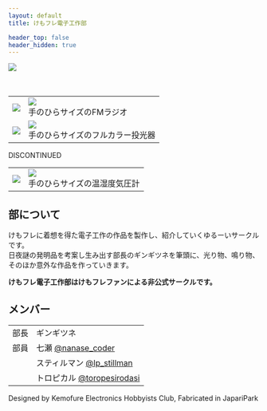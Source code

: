```yaml
---
layout: default
title: けもフレ電子工作部

header_top: false
header_hidden: true
---
```


<div class="borderless-table no-image-border less-padding center-table" style="max-width: 540px; margin-bottom: 50px">
  <img src="{{site.baseurl}}/assets/img/logo-thin.svg" style="max-width: 100%" />
</div>

<table class="borderless-table no-image-border less-padding center-table table-align-bottom" style="max-width: 600px">
  <tbody>
    <tr>
      <td>
        <a href="/japariradio">
          <img class="no-image-border less-padding width-100p rounded-img rounded-img-hover" src="{{site.baseurl}}/assets/img/production/japariradio_rev3.jpg" />
        </a>
      </td>
      <td class="overflow">
        <a href="/japariradio">
          <img class="no-image-border less-padding" src="{{site.baseurl}}/assets/img/production/japariradio_rev1.svg" style="max-width: 100%; max-height: 36px;"/>
        </a>
        <br/>
        手のひらサイズのFMラジオ
      </td>
    </tr>
    <tr>
      <td>
        <a href="/japarichroma">
          <img class="no-image-border less-padding width-100p rounded-img rounded-img-hover" src="{{site.baseurl}}/assets/img/production/japarichroma_rev1.jpg" />
        </a>
      </td>
      <td class="overflow">
        <a href="/japarichroma">
          <img class="no-image-border less-padding" src="{{site.baseurl}}/assets/img/production/japarichroma_rev1.svg" style="max-width: 100%; max-height: 36px;"/>
        </a>
        <br/>
        手のひらサイズのフルカラー投光器
      </td>
    </tr>
  </tbody>
</table>

<div class="bordered text-center epitaph discontinued">DISCONTINUED</div>

<table class="borderless-table no-image-border less-padding center-table table-align-bottom discontinued" style="max-width: 400px">
  <tbody>
    <tr>
      <td>
        <a href="/japarimeter">
          <img class="no-image-border less-padding width-100p rounded-img rounded-img-hover" src="{{site.baseurl}}/assets/img/production/japarimeter_rev1.jpg" />
        </a>
      </td>
      <td class="overflow">
        <a href="/japarimeter">
          <img class="no-image-border less-padding" src="{{site.baseurl}}/assets/img/production/japarimeter_rev1.svg" style="max-width: 100%; max-height: 28px;"/>
        </a>
        <br/>
        手のひらサイズの温湿度気圧計
      </td>
    </tr>
  </tbody>
</table>

<!--
## 頒布情報 (2022/05/04)

JapariRadio Rev.3、JapariChroma および JapariRadio Rev.1 の頒布と展示を行います。このほか、スティルマンさんによるケープペンギン T シャツの頒布も行われます。

<p>
  2022.05.04 (水・祝) みどりの日 11:00-15:00
  <a href="https://friendsihoo.tumblr.com/" target="_blank"><br />
  フレンズチホー19</a> <span class="foot-note">(フレンズチホー18)</span><br />
  都立産業貿易センター 台東館 6F 「けもフレ電子工作部」<strong>A-04</strong>
</p>

<div class="no-image-border text-center center-table" style="max-width: 400px">
  <a href="{{site.baseurl}}/assets/pdf/distribute/2022_05_04_friends_chiho.pdf"><img class="no-image-border less-padding width-100p" src="{{site.baseurl}}/assets/img/distribute/2022_05_04_friends_chiho_thumbnail.jpg" /></a><br />
  電子カタログ: <a href="{{site.baseurl}}/assets/pdf/distribute/2022_05_04_friends_chiho.pdf">PDF</a> / <a href="{{site.baseurl}}/assets/img/distribute/2022_05_04_friends_chiho.jpg">JPEG</a>
</div> -->

## 部について

けもフレに着想を得た電子工作の作品を製作し、紹介していくゆるーいサークルです。<br />
日夜謎の発明品を考案し生み出す部長のギンギツネを筆頭に、光り物、鳴り物、そのほか意外な作品を作っていきます。

**けもフレ電子工作部はけもフレファンによる非公式サークルです。**

## メンバー

<table class="borderless-table no-image-border less-padding center-table" style="max-width: 600px">
  <tbody>
    <tr>
      <td>部長</td>
      <td>ギンギツネ</td>
    </tr>
    <tr>
      <td>部員</td>
      <td>
        七瀬 <span class="foot-note"><a href="https://twitter.com/nanase_coder" target="_blank">@nanase_coder</a></span>
      </td>
    </tr>
    <tr>
      <td></td>
      <td>
        スティルマン <span class="foot-note"><a href="https://twitter.com/lp_stillman" target="_blank">@lp_stillman</a></span>
      </td>
    </tr>
    <tr>
      <td></td>
      <td>
        トロピカル <span class="foot-note"><a href="https://twitter.com/toropesirodasi" target="_blank">@toropesirodasi</a></span>
      </td>
    </tr>
  </tbody>
</table>

<p class="text-center margin-50 epitaph">Designed by Kemofure Electronics Hobbyists Club, Fabricated in <span class="small-caps">JapariPark</span></p>
